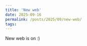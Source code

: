 ```yaml
---
title: 'New web'
date: 2025-09-16
permalink: /posts/2025/09/new-web/
tags:
---
```


New web is on :)